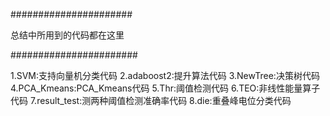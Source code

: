 ######################

总结中所用到的代码都在这里

#######################

1.SVM:支持向量机分类代码
2.adaboost2:提升算法代码
3.NewTree:决策树代码
4.PCA_Kmeans:PCA_Kmeans代码
5.Thr:阈值检测代码
6.TEO:非线性能量算子代码
7.result_test:测两种阈值检测准确率代码
8.die:重叠峰电位分类代码
